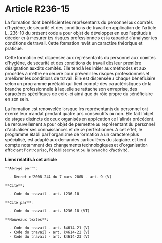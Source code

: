 # Article R236-15

La formation dont bénéficient les représentants du personnel aux comités d'hygiène, de sécurité et des conditions de travail
en application de l'article L. 236-10 du présent code a pour objet de développer en eux l'aptitude à déceler et à mesurer les
risques professionnels et la capacité d'analyser les conditions de travail. Cette formation revêt un caractère théorique et
pratique.

Cette formation est dispensée aux représentants du personnel aux comités d'hygiène, de sécurité et des conditions de travail
dès leur première désignation auxdits comités. Elle tend à les initier aux méthodes et aux procédés à mettre en oeuvre pour
prévenir les risques professionnels et améliorer les conditions de travail. Elle est dispensée à chaque bénéficiaire selon un
programme préétabli qui tient compte des caractéristiques de la branche professionnelle à laquelle se rattache son
entreprise, des caractères spécifiques de celle-ci ainsi que du rôle propre du bénéficiaire en son sein.

La formation est renouvelée lorsque les représentants du personnel ont exercé leur mandat pendant quatre ans consécutifs ou
non. Elle fait l'objet de stages distincts de ceux organisés en application de l'alinéa précédent. Le renouvellement a pour
objet de permettre au représentant du personnel d'actualiser ses connaissances et de se perfectionner. A cet effet, le
programme établi par l'organisme de formation a un caractère plus spécialisé, est adapté aux demandes particulières du
stagiaire, et tient compte notamment des changements technologiques et d'organisation affectant l'entreprise, l'établissement
ou la branche d'activité.

**Liens relatifs à cet article**

	**Abrogé par**:

	  - Décret n°2008-244 du 7 mars 2008 - art. 9 (V)

	**Cite**:

	  - Code du travail - art. L236-10

	**Cité par**:

	  - Code du travail - art. R236-18 (VT)

	**Nouveaux textes**:

	  - Code du travail - art. R4614-21 (V)
	  - Code du travail - art. R4614-22 (V)
	  - Code du travail - art. R4614-23 (V)
